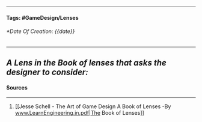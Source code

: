__________________________________________________________________________
#### **Tags:** #GameDesign/Lenses
###### *Date Of Creation: {{date}}
__________________________________________________________________________

***A Lens in the Book of lenses that asks the designer to consider:***
- 
#### Sources
__________________________________________________________________________
1. [[Jesse Schell - The Art of Game Design A Book of Lenses -By www.LearnEngineering.in.pdf|The Book of Lenses]]